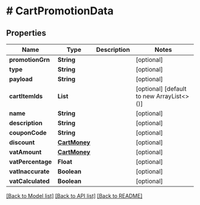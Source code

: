 # # CartPromotionData


## Properties 


Name | Type | Description | Notes
------------ | ------------- | ------------- | -------------
**promotionGrn**| **String** |   | [optional]
**type**| **String** |   | [optional]
**payload**| **String** |   | [optional]
**cartItemIds**| **List<String>** |   | [optional] [default to new ArrayList<>()]
**name**| **String** |   | [optional]
**description**| **String** |   | [optional]
**couponCode**| **String** |   | [optional]
**discount**| [**CartMoney**](CartMoney.md) |   | [optional]
**vatAmount**| [**CartMoney**](CartMoney.md) |   | [optional]
**vatPercentage**| **Float** |   | [optional]
**vatInaccurate**| **Boolean** |   | [optional]
**vatCalculated**| **Boolean** |   | [optional]


[[Back to Model list]](../../README.md#models) [[Back to API list]](../../README.md#endpoints) [[Back to README]](../../README.md)

